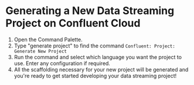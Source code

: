 # Generating a New Data Streaming Project on Confluent Cloud

1. Open the Command Palette.
2. Type "generate project" to find the command `Confluent: Project: Generate New Project`
3. Run the command and select which language you want the project to use. Enter any configuration if required.
4. All the scaffolding necessary for your new project will be generated and you're ready to get
   started developing your data streaming project!
